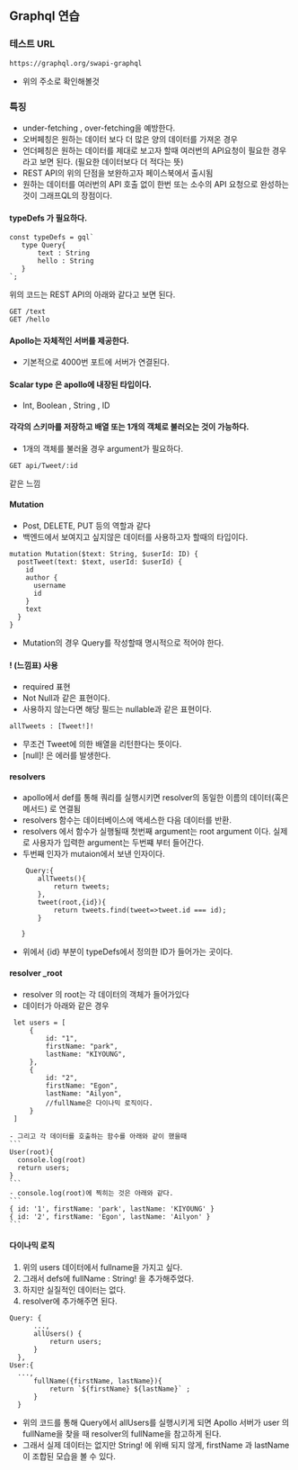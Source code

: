 ## Graphql 연습

### 테스트 URL
```
https://graphql.org/swapi-graphql
```
- 위의 주소로 확인해볼것

### 특징
 - under-fetching , over-fetching을 예방한다.
 - 오버페칭은 원하는 데이터 보다 더 많은 양의 데이터를 가져온 경우
 - 언더페칭은 원하는 데이터를 제대로 보고자 할때 여러번의 API요청이 필요한 경우라고 보면 된다. (필요한 데이터보다 더 적다는 뜻)
 - REST API의 위의 단점을 보완하고자 페이스북에서 출시됨
 - 원하는 데이터를 여러번의 API 호출 없이 한번 또는 소수의 API 요청으로 완성하는 것이 그래프QL의 장점이다.


 #### typeDefs 가 필요하다.

 ```
 const typeDefs = gql`
    type Query{
        text : String
        hello : String
    }
`;
 ```
  위의 코드는 REST API의 아래와 같다고 보면 된다.
```
GET /text
GET /hello
```


#### Apollo는 자체적인 서버를 제공한다.
 - 기본적으로 4000번 포트에 서버가 연결된다.

#### Scalar type 은 apollo에 내장된 타입이다.
 - Int, Boolean , String , ID

#### 각각의 스키마를 저장하고 배열 또는 1개의 객체로 불러오는 것이 가능하다.
 - 1개의 객체를 불러올 경우 argument가 필요하다.
 ```
 GET api/Tweet/:id
 ```
 같은 느낌


 #### Mutation
  - Post, DELETE, PUT 등의 역할과 같다
  - 백엔드에서 보여지고 싶지않은 데이터를 사용하고자 할때의 타입이다.

```
mutation Mutation($text: String, $userId: ID) {
  postTweet(text: $text, userId: $userId) {
    id
    author {
      username
      id
    }
    text
  }
}
```
 - Mutation의 경우 Query를 작성할때 명시적으로 적어야 한다.

 #### ! (느낌표) 사용
  - required 표현
  - Not Null과 같은 표현이다.
  - 사용하지 않는다면 해당 필드는 nullable과 같은 표현이다.
  ```
  allTweets : [Tweet!]!
  ```
  - 무조건 Tweet에 의한 배열을 리턴한다는 뜻이다.
  - [null]! 은 에러를 발생한다.


  #### resolvers
 - apollo에서 def를 통해 쿼리를 실행시키면 resolver의 동일한 이름의 데이터(혹은 메서드) 로 연결됨
 - resolvers 함수는 데이터베이스에 액세스한 다음 데이터를 반환.
 - resolvers 에서 함수가 실행될때 첫번째 argument는 root argument 이다. 실제로 사용자가 입력한 argument는 두번쨰 부터 들어간다.
 -  두번째 인자가 mutaion에서 보낸 인자이다.
 ```
     Query:{
        allTweets(){
            return tweets;
        },
        tweet(root,{id}){
            return tweets.find(tweet=>tweet.id === id);
        }

    }
 ```
  * 위에서 {id} 부분이 typeDefs에서 정의한 ID가 들어가는 곳이다.


  #### resolver _root
   - resolver 의 root는 각 데이터의 객체가 들어가있다
   - 데이터가 아래와 같은 경우
   ```
    let users = [
        {
            id: "1",
            firstName: "park",
            lastName: "KIYOUNG",
        },
        {
            id: "2",
            firstName: "Egon",
            lastName: "Ailyon",
            //fullName은 다이나믹 로직이다.
        }
    ]
   ```
    - 그리고 각 데이터를 호출하는 함수를 아래와 같이 했을때
    ```
    User(root){
      console.log(root)
      return users;
    }
    ```
    - console.log(root)에 찍히는 것은 아래와 같다.
    ```
    { id: '1', firstName: 'park', lastName: 'KIYOUNG' }
    { id: '2', firstName: 'Egon', lastName: 'Ailyon' }
    ```

  #### 다이나믹 로직
  1. 위의 users 데이터에서 fullname을 가지고 싶다.
  2. 그래서 defs에 fullName : String! 을 추가해주었다.
  3. 하지만 실질적인 데이터는 없다.
  4. resolver에 추가해주면 된다.
  ```
  Query: {
        ...,
        allUsers() {
            return users;
        }
    },
  User:{
    ...,
        fullName({firstName, lastName}){
            return `${firstName} ${lastName}` ;
        }
    }
  ```

  - 위의 코드를 통해 Query에서 allUsers를 실행시키게 되면 Apollo 서버가 user 의 fullName을 찾을 때 resolver의 fullName을 참고하게 된다.
  - 그래서 실제 데이터는 없지만 String! 에 위배 되지 않게, firstName 과 lastName이 조합된 모습을 볼 수 있다.